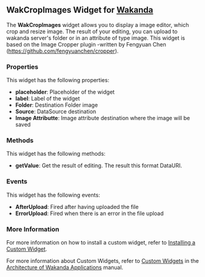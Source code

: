 ## WakCropImages Widget for [Wakanda](http://wakanda.org)

The __WakCropImages__ widget allows you to display a image editor, which crop and resize image. The result of your editing, you can upload to wakanda server's folder or in an attribute of type image. This widget is based on the Image Cropper plugin -written by Fengyuan Chen (https://github.com/fengyuanchen/cropper).

### Properties
This widget has the following properties:

* __placeholder__: Placeholder of the widget
* __label__: Label of the widget
* __Folder__: Destination Folder image
* __Source__: DataSource destination
* __Image Attributte__: Image attribute destination where the image will be saved

### Methods
This widget has the following methods:

* __getValue__: Get the result of editing. The result this format DataURI.


### Events
This widget has the following events:

* __AfterUpload__: Fired after having uploaded the file
* __ErrorUpload__: Fired when there is an error in the file upload


### More Information
For more information on how to install a custom widget, refer to [Installing a Custom Widget](http://doc.wakanda.org/WakandaStudio0/help/Title/en/page3869.html#1027761).

For more information about Custom Widgets, refer to [Custom Widgets](http://doc.wakanda.org/Wakanda0.v5/help/Title/en/page3863.html "Custom Widgets") in the [Architecture of Wakanda Applications](http://doc.wakanda.org/Wakanda0.v5/help/Title/en/page3844.html "Architecture of Wakanda Applications") manual.
